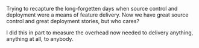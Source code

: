 Trying to recapture the long-forgetten days when source control and deployment were a means of feature delivery. Now we have great source control and great deployment stories, but who cares? 

I did this in part to measure the overhead now needed to delivery anything, anything at all, to anybody.
